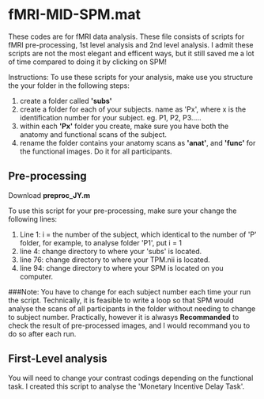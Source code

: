 # fMRI-MID-SPM.mat
These codes are for fMRI data analysis. 
These file consists of scripts for fMRI pre-processing, 1st level analysis and 2nd level analysis. I admit these scripts are not the most elegant and efficent ways, but it still saved me a lot of time compared to doing it by clicking on SPM! 


Instructions: 
To use these scripts for your analysis, make use you structure the your folder in the following steps:
1. create a folder called **'subs'**
2. create a folder for each of your subjects. name as 'Px', where x is the identification number for your subject. eg. P1, P2, P3.....
3. within each **'Px'** folder you create, make sure you have both the anatomy and functional scans of the subject.
4. rename the folder contains your anatomy scans as **'anat'**, and **'func'** for the functional images. Do it for all participants. 


## Pre-processing 
Download **preproc_JY.m**

To use this script for your pre-processing, make sure your change the following lines: 
1. Line 1: i = the number of the subject, which identical to the number of 'P' folder, for example, to analyse folder 'P1', put i = 1
2. line 4: change directory to where your 'subs' is located.
3. line 76: change directory to where your TPM.nii is located.
4. line 94: change directory to where your SPM is located on you computer. 


###Note: 
You have to change for each subject number each time your run the script. Technically, it is feasible to write a loop so that SPM would analyse the scans of all participants in the folder without needing to change to subject number. Practically, however it is alwasys **Recommanded** to check the result of pre-processed images, and I would recommand you to do so after each run. 


## First-Level analysis

You will need to change your contrast codings depending on the functional task. I created this script to analyse the 'Monetary Incentive Delay Task'. 



